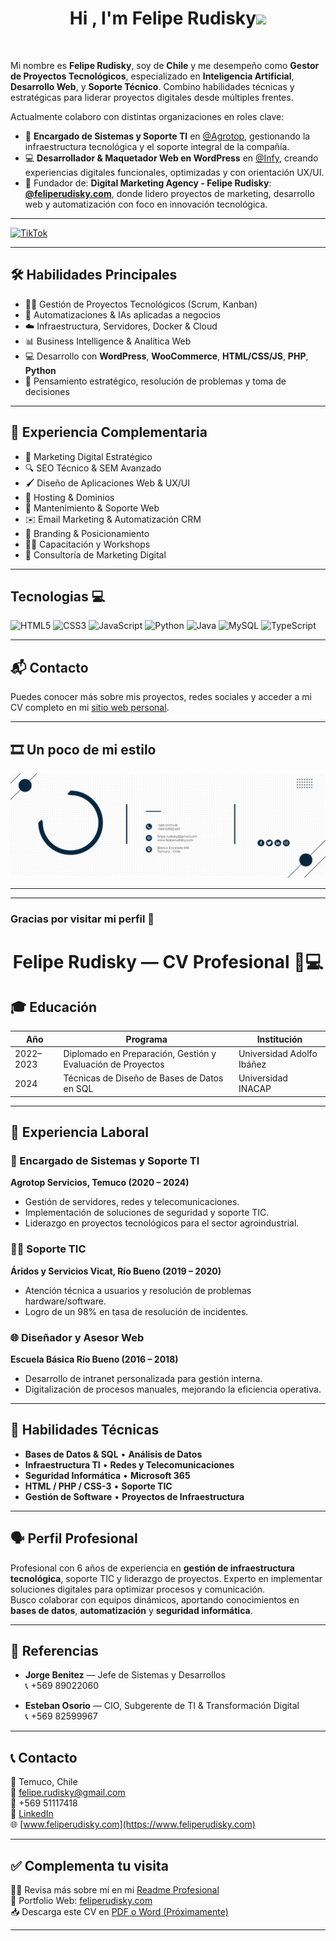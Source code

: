 <h1 align="center"><b>Hi , I'm Felipe Rudisky</b><img src="https://media.giphy.com/media/hvRJCLFzcasrR4ia7z/giphy.gif" width="35"></h1>
<!--  -->

<br>

Mi nombre es **Felipe Rudisky**, soy de **Chile** y me desempeño como **Gestor de Proyectos Tecnológicos**, especializado en **Inteligencia Artificial**, **Desarrollo Web**, y **Soporte Técnico**. Combino habilidades técnicas y estratégicas para liderar proyectos digitales desde múltiples frentes.

Actualmente colaboro con distintas organizaciones en roles clave:

- 🔧 **Encargado de Sistemas y Soporte TI** en [@Agrotop](https://empresasagrotop.cl), gestionando la infraestructura tecnológica y el soporte integral de la compañía.
- 💻 **Desarrollador & Maquetador Web en WordPress** en [@Infy](https://agenciaintegrify.myportfolio.com/work), creando experiencias digitales funcionales, optimizadas y con orientación UX/UI.
- 🚀 Fundador de: **Digital Marketing Agency - Felipe Rudisky**: [**@feliperudisky.com**](https://www.feliperudisky.com), donde lidero proyectos de marketing, desarrollo web y automatización con foco en innovación tecnológica.

---
[![TikTok](https://img.shields.io/badge/TikTok-%23000000.svg?style=for-the-badge&logo=TikTok&logoColor=white)](#)



---

## 🛠️ Habilidades Principales

- 👨‍💼 Gestión de Proyectos Tecnológicos (Scrum, Kanban)
- 🧠 Automatizaciones & IAs aplicadas a negocios
- ☁️ Infraestructura, Servidores, Docker & Cloud
- 📊 Business Intelligence & Analítica Web
- 💻 Desarrollo con **WordPress**, **WooCommerce**, **HTML/CSS/JS**, **PHP**, **Python**
- 🧠 Pensamiento estratégico, resolución de problemas y toma de decisiones

---

## 🎨 Experiencia Complementaria

- 🎯 Marketing Digital Estratégico
- 🔍 SEO Técnico & SEM Avanzado
- 🖌️ Diseño de Aplicaciones Web & UX/UI
- 🧩 Hosting & Dominios
- 🔧 Mantenimiento & Soporte Web
- ✉️ Email Marketing & Automatización CRM
- 🧠 Branding & Posicionamiento
- 🧑‍🏫 Capacitación y Workshops
- 💼 Consultoría de Marketing Digital

---
## Tecnologias 💻
![HTML5](https://img.shields.io/badge/html5-%23E34F26.svg?style=for-the-badge&logo=html5&logoColor=white)
![CSS3](https://img.shields.io/badge/css3-%231572B6.svg?style=for-the-badge&logo=css3&logoColor=white)
![JavaScript](https://img.shields.io/badge/javascript-%23323330.svg?style=for-the-badge&logo=javascript&logoColor=%23F7DF1E)
![Python](https://img.shields.io/badge/python-3670A0?style=for-the-badge&logo=python&logoColor=ffdd54)
![Java](https://img.shields.io/badge/java-%23ED8B00.svg?style=for-the-badge&logo=openjdk&logoColor=white)
![MySQL](https://img.shields.io/badge/mysql-%2300f.svg?style=for-the-badge&logo=mysql&logoColor=white)
![TypeScript](https://img.shields.io/badge/typescript-%23007ACC.svg?style=for-the-badge&logo=typescript&logoColor=white)



---

## 📬 Contacto

Puedes conocer más sobre mis proyectos, redes sociales y acceder a mi CV completo en mi [sitio web personal](https://www.feliperudisky.com).

---

## 🎞️ Un poco de mi estilo

![GIF personal](FirmaCorreoGif.gif)

---



---

### Gracias por visitar mi perfil 🙌

<h1 align="center"><b>Felipe Rudisky</b> — CV Profesional 🧠💻</h1>

## 🎓 Educación

| Año        | Programa                                                                 | Institución                  |
|------------|--------------------------------------------------------------------------|------------------------------|
| 2022–2023  | Diplomado en Preparación, Gestión y Evaluación de Proyectos              | Universidad Adolfo Ibáñez    |
| 2024       | Técnicas de Diseño de Bases de Datos en SQL                              | Universidad INACAP           |

---

## 💼 Experiencia Laboral

### 🚀 Encargado de Sistemas y Soporte TI  
**Agrotop Servicios, Temuco (2020 – 2024)**  
- Gestión de servidores, redes y telecomunicaciones.  
- Implementación de soluciones de seguridad y soporte TIC.  
- Liderazgo en proyectos tecnológicos para el sector agroindustrial.  

### 🧑‍💻 Soporte TIC  
**Áridos y Servicios Vicat, Río Bueno (2019 – 2020)**  
- Atención técnica a usuarios y resolución de problemas hardware/software.  
- Logro de un 98% en tasa de resolución de incidentes.

### 🌐 Diseñador y Asesor Web  
**Escuela Básica Río Bueno (2016 – 2018)**  
- Desarrollo de intranet personalizada para gestión interna.  
- Digitalización de procesos manuales, mejorando la eficiencia operativa.

---

## 🧰 Habilidades Técnicas

- **Bases de Datos & SQL** • **Análisis de Datos**  
- **Infraestructura TI** • **Redes y Telecomunicaciones**  
- **Seguridad Informática** • **Microsoft 365**  
- **HTML / PHP / CSS-3** • **Soporte TIC**  
- **Gestión de Software** • **Proyectos de Infraestructura**

---

## 🗣️ Perfil Profesional

Profesional con 6 años de experiencia en **gestión de infraestructura tecnológica**, soporte TIC y liderazgo de proyectos. Experto en implementar soluciones digitales para optimizar procesos y comunicación.  
Busco colaborar con equipos dinámicos, aportando conocimientos en **bases de datos**, **automatización** y **seguridad informática**.

---

## 📇 Referencias

- **Jorge Benitez** — Jefe de Sistemas y Desarrollos  
  📞 +569 89022060  

- **Esteban Osorio** — CIO, Subgerente de TI & Transformación Digital  
  📞 +569 82599967  

---

## 📞 Contacto

📍 Temuco, Chile  
📧 felipe.rudisky@gmail.com  
📱 +569 51117418  
🔗 [LinkedIn](https://cl.linkedin.com/in/felipe-andrés-rudisky-rudisky-8b121255)  
🌐 [www.feliperudisky.com](https://www.feliperudisky.com)

---

## ✅ Complementa tu visita

👨‍💼 Revisa más sobre mí en mi [Readme Profesional](#)  
🎨 Portfolio Web: [feliperudisky.com](https://www.feliperudisky.com)  
📥 Descarga este CV en [PDF o Word (Próximamente)](#)

---





